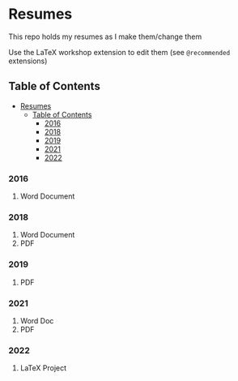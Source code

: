 # Resumes

This repo holds my resumes as I make them/change them

Use the LaTeX workshop extension to edit them (see `@recommended` extensions)


## Table of Contents

- [Resumes](#resumes)
  - [Table of Contents](#table-of-contents)
    - [2016](#2016)
    - [2018](#2018)
    - [2019](#2019)
    - [2021](#2021)
    - [2022](#2022)

### 2016

1. Word Document

### 2018

1. Word Document
1. PDF

### 2019

1. PDF

### 2021

1. Word Doc
2. PDF

### 2022

1. LaTeX Project

